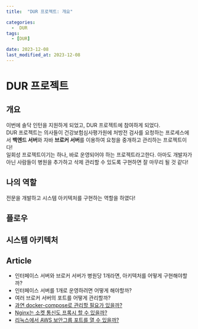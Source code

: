 ```yaml
---
title:  "DUR 프로젝트: 개요" 

categories:
  -  DUR
tags:
  - [DUR]

date: 2023-12-08
last_modified_at: 2023-12-08
---
```

# DUR 프로젝트

## 개요
이번에 솔닥 인턴을 지원하게 되었고, DUR 프로젝트에 참여하게 되었다.  
DUR 프로젝트는 의사들이 건강보험심사평가원에 처방전 검사를 요청하는 프로세스에서 **백엔드 서버**와 자바 **브로커 서버**를 이용하여 요청을 중개하고 관리하는 프로젝트이다!  
일회성 프로젝트이기는 하나, 바로 운영되어야 하는 프로젝트라고한다. 아마도 개발자가 아닌 사람들이 병원을 추가하고 삭제 관리할 수 있도록 구현하면 잘 마무리 될 것 같다! 

## 나의 역할
전문을 개발하고 시스템 아키텍처를 구현하는 역할을 하였다!

## 플로우


## 시스템 아키텍처

## Article
- 인터페이스 서버와 브로커 서버가 병원당 1개라면, 아키텍처를 어떻게 구현해야할까? 
- 인터페이스 서버를 1개로 운영하려면 어떻게 해야할까? 
- 여러 브로커 서버의 포트를 어떻게 관리할까? 
- [과연 docker-compose로 관리할 필요가 있을까?](https://donghyeonkang.github.io/dur/ch2/)
- [Nginx는 소켓 통신도 프록시 할 수 있을까?](https://donghyeonkang.github.io/dur/ch3/)
- [리눅스에서 AWS 보안그룹 포트를 열 수 있을까?](https://donghyeonkang.github.io/dur/ch4/)